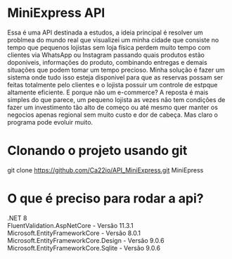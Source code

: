 # MiniExpress API

Essa é uma API destinada a estudos, a ideia principal é resolver um problmea do mundo real que visualizei um minha cidade que consiste no tempo que pequenos lojistas sem loja física perdem muito tempo com clientes via WhatsApp ou Instagram passando quais produtos estão doponiveis, informações do produto, combinando entregas e demais situações que podem tomar um tempo precioso.
Minha solução é fazer um sistema onde tudo isso esteja disponivel para que as reservas possam ser feitas totalmente pelo clientes e o lojista possuir um controle de estpque altamente eficiente. E porque não um e-commerce? A reposta é mais simples do que parece, um pequeno lojista as vezes não tem condições de fazer um investimento tão alto de começo ou até mesmo quer manter os negocios apenas regional sem muito custo e dor de cabeça. Mas claro o programa pode evoluir muito.

# Clonando o projeto usando git

git clone https://github.com/Ca22io/API_MiniExpress.git MiniEpress

# O que é preciso para rodar a api?

.NET 8<br>
FluentValidation.AspNetCore - Versão 11.3.1<br>
Microsoft.EntityFrameworkCore - Versão 8.0.1<br>
Microsoft.EntityFrameworkCore.Design - Versão 9.0.6<br>
Microsoft.EntityFrameworkCore.Sqlite - Versão 9.0.6
